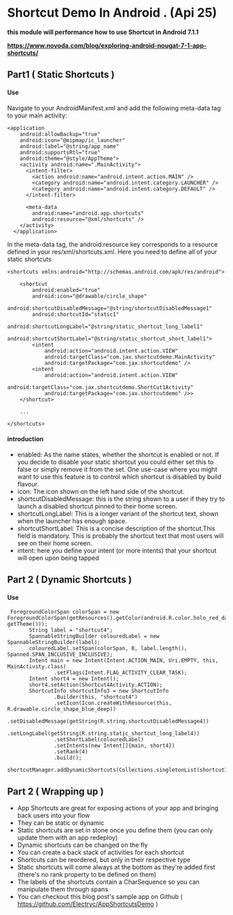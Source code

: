 # Shortcut Demo In Android . (Api 25)

**this module will performance how to use Shortcut in Android 7.1.1**

**https://www.novoda.com/blog/exploring-android-nougat-7-1-app-shortcuts/**

## Part1 ( Static Shortcuts )

#### Use
Navigate to your AndroidManifest.xml and add the following meta-data tag to your main activity:

```
<application
    android:allowBackup="true"
    android:icon="@mipmap/ic_launcher"
    android:label="@string/app_name"
    android:supportsRtl="true"
    android:theme="@style/AppTheme">
    <activity android:name=".MainActivity">
      <intent-filter>
        <action android:name="android.intent.action.MAIN" />
        <category android:name="android.intent.category.LAUNCHER" />
        <category android:name="android.intent.category.DEFAULT" />
      </intent-filter>

      <meta-data
        android:name="android.app.shortcuts"
        android:resource="@xml/shortcuts" />
    </activity>
  </application>
```

In the meta-data tag, the android:resource key corresponds to a resource defined in your res/xml/shortcuts.xml. Here you need to define all of your static shortcuts

```
<shortcuts xmlns:android="http://schemas.android.com/apk/res/android">

    <shortcut
        android:enabled="true"
        android:icon="@drawable/circle_shape"
        android:shortcutDisabledMessage="@string/shortcutDisabledMessage1"
        android:shortcutId="static1"
        android:shortcutLongLabel="@string/static_shortcut_long_label1"
        android:shortcutShortLabel="@string/static_shortcut_short_label1">
        <intent
            android:action="android.intent.action.VIEW"
            android:targetClass="com.jax.shortcutdemo.MainActivity"
            android:targetPackage="com.jax.shortcutdemo" />
        <intent
            android:action="android.intent.action.VIEW"
            android:targetClass="com.jax.shortcutdemo.ShortCut1Activity"
            android:targetPackage="com.jax.shortcutdemo" />>
    </shortcut>
    
    ...
    
</shortcuts>

```
#### introduction
- enabled: As the name states, whether the shortcut is enabled or not. If you decide to disable your static shortcut you could either set this to false or simply remove it from the <shortcuts> set. One use-case where you might want to use this feature is to control which shortcut is disabled by build flavour.
- icon: The icon shown on the left hand side of the shortcut.
- shortcutDisabledMessage: this is the string shown to a user if they try to launch a disabled shortcut pinned to their home screen.
- shortcutLongLabel: This is a longer variant of the shortcut text, shown when the launcher has enough space.
- shortcutShortLabel: This is a concise description of the shortcut.This field is mandatory. This is probably the shortcut text that most users will see on their home screen.
- intent: here you define your intent (or more intents) that your shortcut will open upon being tapped

## Part 2 ( Dynamic Shortcuts )

#### Use

```
 ForegroundColorSpan colorSpan = new ForegroundColorSpan(getResources().getColor(android.R.color.holo_red_dark, getTheme()));
       String label = "shortcut4";
       SpannableStringBuilder colouredLabel = new SpannableStringBuilder(label);
       colouredLabel.setSpan(colorSpan, 0, label.length(), Spanned.SPAN_INCLUSIVE_INCLUSIVE);
       Intent main = new Intent(Intent.ACTION_MAIN, Uri.EMPTY, this, MainActivity.class)
               .setFlags(Intent.FLAG_ACTIVITY_CLEAR_TASK);
       Intent short4 = new Intent();
       short4.setAction(Shortcut4Activity.ACTION);
       ShortcutInfo shortcutInfo3 = new ShortcutInfo
               .Builder(this, "shortcut4")
               .setIcon(Icon.createWithResource(this, R.drawable.circle_shape_blue_deep))
               .setDisabledMessage(getString(R.string.shortcutDisabledMessage4))
               .setLongLabel(getString(R.string.static_shortcut_long_label4))
               .setShortLabel(colouredLabel)
               .setIntents(new Intent[]{main, short4})
               .setRank(4)
               .build();
       shortcutManager.addDynamicShortcuts(Collections.singletonList(shortcutInfo3));
```


## Part 2 ( Wrapping up )

- App Shortcuts are great for exposing actions of your app and bringing back users into your flow
- They can be static or dynamic
- Static shortcuts are set in stone once you define them (you can only update them with an app redeploy)
- Dynamic shortcuts can be changed on the fly
- You can create a back stack of activities for each shortcut
- Shortcuts can be reordered, but only in their respective type
- Static shortcuts will come always at the bottom as they're added first (there's no rank property to be defined on them)
- The labels of the shortcuts contain a CharSequence so you can manipulate them through spans
- You can checkout this blog post's sample app on Github ( https://github.com/Electryc/AppShortcutsDemo )

